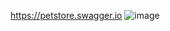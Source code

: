 https://petstore.swagger.io
![image](https://github.com/Grigoriev1991/petstore-api-tests/assets/103965129/9393a363-e908-45d2-81a5-868bca02555d)

